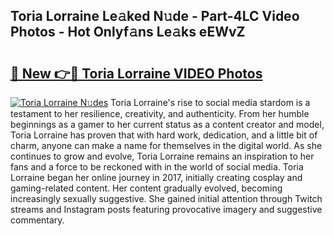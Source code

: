 ## Toria Lorraine Le𝚊ked N𝚞de - Part-4LC Video Photos - Hot Onlyf𝚊ns Le𝚊ks eEWvZ

# <h2><a href="http://ac34554.deff.icu/?id=Toria+Lorraine">🔗 New 👉🔴 Toria Lorraine VIDEO Photos</a></h2>

[![Toria Lorraine N𝚞des](https://i.imgur.com/rIISA9y.gif)](http://ac34554.deff.icu/?id=Toria+Lorraine)
Toria Lorraine's rise to social media stardom is a testament to her resilience, creativity, and authenticity. From her humble beginnings as a gamer to her current status as a content creator and model, Toria Lorraine has proven that with hard work, dedication, and a little bit of charm, anyone can make a name for themselves in the digital world. As she continues to grow and evolve, Toria Lorraine remains an inspiration to her fans and a force to be reckoned with in the world of social media. Toria Lorraine began her online journey in 2017, initially creating cosplay and gaming-related content. Her content gradually evolved, becoming increasingly sexually suggestive. She gained initial attention through Twitch streams and Instagram posts featuring provocative imagery and suggestive commentary.
